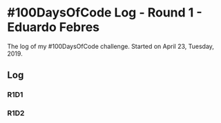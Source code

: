# #100DaysOfCode Log - Round 1 - Eduardo Febres

The log of my #100DaysOfCode challenge. Started on April 23, Tuesday, 2019.

## Log

### R1D1 

### R1D2
